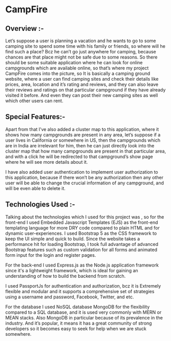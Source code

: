# CampFire

## Overview :-

Let’s suppose a user is planning a vacation and he wants to go to some camping site to spend some time with his family or friends, so where will he find such a place? Bcz he can’t go just anywhere for camping, because chances are that place might not be safe due to some reasons.  So there should be some suitable application where he can look for online campgrounds which are available online, so that’s where my project CampFire comes into the picture, so It is basically a camping ground website, where a user can find camping sites and check their details like prices, area, location and it’s rating and reviews, and they can also leave their reviews and ratings on that particular campground if they have already visited it before. And even they can post their new camping sites as well which other users can rent.

## Special Features:- 

Apart from that I’ve also added a cluster map to this application, where it shows how many campgrounds are present in any area, let’s suppose if a user lives in California or somewhere in US, then the campgrounds which are in India are irrelevant for him, then he can just directly look into the cluster map that how many campgrounds are present in that particular area, and with a click he will be redirected to that campground’s show page where he will see more details about it.

I have also added user authentication to implement user authorization to this application, because if there won’t be any authorization then any other user will be able to change the crucial information of any campground, and will be even able to delete it.

## Technologies Used :-

Talking about the technologies which I used for this project was , so for the front-end I used Embedded Javascript Templates (EJS) as the front-end templating language for more DRY code compared to plain HTML and for dynamic user-experiences. I used Bootstrap 5 as the CSS framework to keep the UI simple and quick to build. Since the website takes a performance hit for loading Bootstrap, I took full advantage of advanced Bootstrap features such as custom validation for all forms and animated form input for the login and register pages.

For the back-end I used Express.js as the Node.js application framework since it's a lightweight framework, which is ideal for gaining an understanding of how to build the backend from scratch.

I used PassportJs for authentication and authorization, bcz it is Extremely flexible and modular and it supports a comprehensive set of strategies using a username and password, Facebook, Twitter, and etc.

For the database I used NoSQL database MongoDB for the flexibility compared to a SQL database, and it is used very commonly with MERN or MEAN stacks. Also MongoDB in particular because of its prevalence in the industry. And it’s popular, it means it has a great community of strong developers so it becomes easy to seek for help when we are stuck somewhere.



